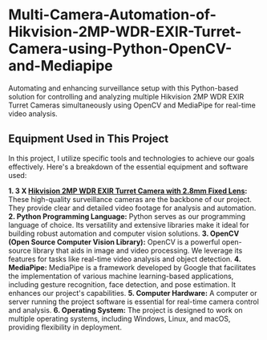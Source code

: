 # Multi-Camera-Automation-of-Hikvision-2MP-WDR-EXIR-Turret-Camera-using-Python-OpenCV-and-Mediapipe
Automating and enhancing surveillance setup with this Python-based solution for controlling and analyzing multiple Hikvision 2MP WDR EXIR Turret Cameras simultaneously using OpenCV and MediaPipe for real-time video analysis.

## Equipment Used in This Project

In this project, I utilize specific tools and technologies to achieve our goals effectively. Here's a breakdown of the essential equipment and software used:

**1. 3 X [Hikvision 2MP WDR EXIR Turret Camera with 2.8mm Fixed Lens](https://www.bhphotovideo.com/c/product/1302494-REG/hikvision_ds_2ce56d7t_it3_2_8mm_ds_2ce56d7t_it3_outdoor_ir_turret.html):** These high-quality surveillance cameras are the backbone of our project. They provide clear and detailed video footage for analysis and automation.
**2. Python Programming Language:** Python serves as our programming language of choice. Its versatility and extensive libraries make it ideal for building robust automation and computer vision solutions.
**3. OpenCV (Open Source Computer Vision Library):** OpenCV is a powerful open-source library that aids in image and video processing. We leverage its features for tasks like real-time video analysis and object detection.
**4. MediaPipe:** MediaPipe is a framework developed by Google that facilitates the implementation of various machine learning-based applications, including gesture recognition, face detection, and pose estimation. It enhances our project's capabilities.
**5. Computer Hardware:** A computer or server running the project software is essential for real-time camera control and analysis.
**6. Operating System:** The project is designed to work on multiple operating systems, including Windows, Linux, and macOS, providing flexibility in deployment.
